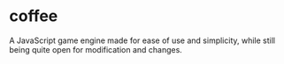 # coffee
A JavaScript game engine made for ease of use and simplicity, while still being quite open for modification and changes.
